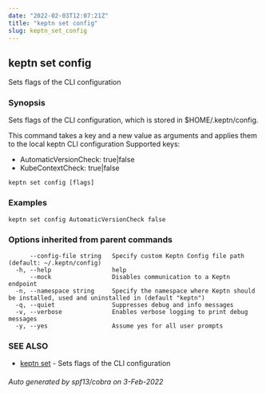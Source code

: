 ```yaml
---
date: "2022-02-03T12:07:21Z"
title: "keptn set config"
slug: keptn_set_config
---
```

## keptn set config

Sets flags of the CLI configuration

### Synopsis

Sets flags of the CLI configuration, which is stored in $HOME/.keptn/config.

This command takes a key and a new value as arguments and applies them to the local keptn CLI configuration
Supported keys:
 * AutomaticVersionCheck: true|false
 * KubeContextCheck: true|false


```
keptn set config [flags]
```

### Examples

```
keptn set config AutomaticVersionCheck false
```

### Options inherited from parent commands

```
      --config-file string   Specify custom Keptn Config file path (default: ~/.keptn/config)
  -h, --help                 help
      --mock                 Disables communication to a Keptn endpoint
  -n, --namespace string     Specify the namespace where Keptn should be installed, used and uninstalled in (default "keptn")
  -q, --quiet                Suppresses debug and info messages
  -v, --verbose              Enables verbose logging to print debug messages
  -y, --yes                  Assume yes for all user prompts
```

### SEE ALSO

* [keptn set](../keptn_set/)	 - Sets flags of the CLI configuration

###### Auto generated by spf13/cobra on 3-Feb-2022
